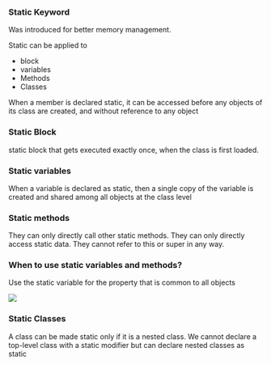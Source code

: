 ### Static Keyword

Was introduced for better memory management.

Static can be applied to
- block
- variables
- Methods
- Classes

When a member is declared static, it can be accessed before any objects of its class are created, and without reference to any object

### Static Block
static block that gets executed exactly once, when the class is first loaded.

### Static variables
When a variable is declared as static, then a single copy of the variable is created and shared among all objects at the class level

### Static methods

They can only directly call other static methods.
They can only directly access static data.
They cannot refer to this or super in any way.


### When to use static variables and methods?
Use the static variable for the property that is common to all objects

![](https://media.geeksforgeeks.org/wp-content/cdn-uploads/d.jpeg)

### Static Classes 
A class can be made static only if it is a nested class. We cannot declare a top-level class with a static modifier but can declare nested classes as static
